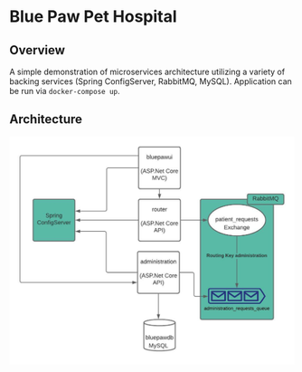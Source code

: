 # Blue Paw Pet Hospital

## Overview

A simple demonstration of microservices architecture utilizing a variety of backing services
(Spring ConfigServer, RabbitMQ, MySQL). Application can be run via `docker-compose up`.

## Architecture

![Architecture Diagram](/images/BluePaw.jpeg)

